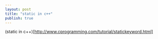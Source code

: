 ```yaml
---
layout: post
title: "static in c++"
publish: true
---
```


(static in c++)[http://www.cprogramming.com/tutorial/statickeyword.html]
